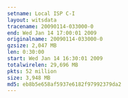 ```yaml
---
setname: Local ISP C-I
layout: witsdata
tracename: 20090114-033000-0
end: Wed Jan 14 17:00:01 2009
originalname: 20090114-033000-0
gzsize: 2,047 MB
len: 0:30:00
start: Wed Jan 14 16:30:01 2009
totalwirelen: 29,696 MB
pkts: 52 million
size: 3,948 MB
md5: eb8b5e658af5937e6182f97992379da2
---
```

